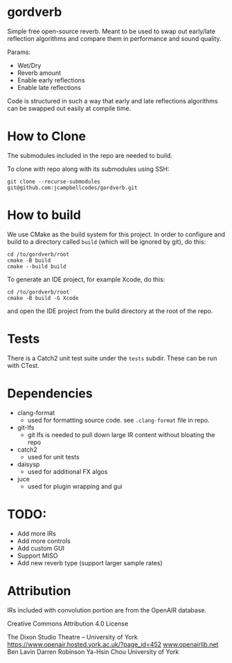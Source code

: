 # gordverb

Simple free open-source reverb. Meant to be used to swap out early/late
reflection algorithms and compare them in performance and sound quality.

Params:
- Wet/Dry
- Reverb amount
- Enable early reflections
- Enable late reflections

Code is structured in such a way that early and late reflections algorithms can be swapped
out easily at compile time.

# How to Clone

The submodules included in the repo are needed to build.

To clone with repo along with its submodules using SSH:
```
git clone --recurse-submodules git@github.com:jcampbellcodes/gordverb.git
```

# How to build

We use CMake as the build system for this project. In order to configure and build
to a directory called `build` (which will be ignored by git), do this:

```
cd /to/gordverb/root
cmake -B build
cmake --build build
```

To generate an IDE project, for example Xcode, do this:

```
cd /to/gordverb/root
cmake -B build -G Xcode
```

and open the IDE project from the build directory at the root of the repo.

# Tests

There is a Catch2 unit test suite under the `tests` subdir. These can be run with CTest.

# Dependencies
 - clang-format
   - used for formatting source code. see `.clang-format` file in repo.
 - git-lfs
    - git lfs is needed to pull down large IR content without bloating the repo
 - catch2
   - used for unit tests
 - daisysp
   - used for additional FX algos
 - juce
   - used for plugin wrapping and gui

# TODO:
- Add more IRs
- Add more controls
- Add custom GUI
- Support MISO
- Add new reverb type (support larger sample rates)

# Attribution

IRs included with convolution portion are from the OpenAIR database.

Creative Commons Attribution 4.0 License

The Dixon Studio Theatre – University of York
https://www.openair.hosted.york.ac.uk/?page_id=452
www.openairlib.net
Ben Lavin
Darren Robinson
Ya-Hsin Chou
University of York
